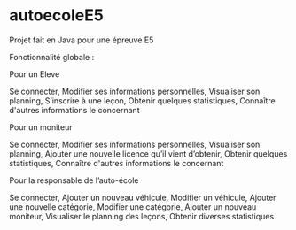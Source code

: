 # autoecoleE5

Projet fait en Java pour une épreuve E5

Fonctionnalité globale : 



Pour un Eleve

Se connecter,
Modifier ses informations personnelles,
Visualiser son planning,
S’inscrire à une leçon,
Obtenir quelques statistiques, 
Connaître d'autres informations le concernant


Pour un moniteur 

Se connecter,
Modifier ses informations personnelles,
Visualiser son planning,
Ajouter une nouvelle licence qu’il vient d’obtenir, 
Obtenir quelques statistiques, 
Connaître d'autres informations le concernant

 
Pour la responsable de l’auto-école 

Se connecter,
Ajouter un nouveau véhicule,
Modifier un véhicule,
Ajouter une nouvelle catégorie, 
Modifier une catégorie, 
Ajouter un nouveau moniteur,
Visualiser le planning des leçons,
Obtenir diverses statistiques 
